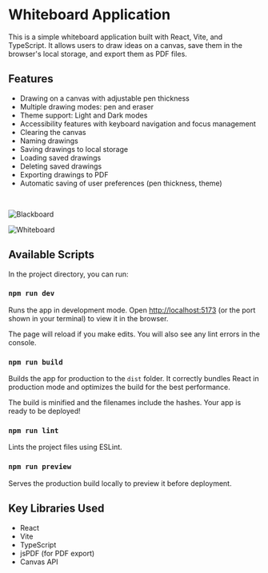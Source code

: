 # Whiteboard Application

This is a simple whiteboard application built with React, Vite, and TypeScript. It allows users to draw ideas on a canvas, save them in the browser's local storage, and export them as PDF files.

## Features

- Drawing on a canvas with adjustable pen thickness
- Multiple drawing modes: pen and eraser
- Theme support: Light and Dark modes
- Accessibility features with keyboard navigation and focus management
- Clearing the canvas
- Naming drawings
- Saving drawings to local storage
- Loading saved drawings
- Deleting saved drawings
- Exporting drawings to PDF
- Automatic saving of user preferences (pen thickness, theme)
</br>

![Blackboard](https://github.com/user-attachments/assets/0b719613-9832-4e73-96d5-25eedf1ffde5)
</br>

![Whiteboard](https://github.com/user-attachments/assets/ae1b491b-62f9-4948-9940-5cb1d02981b1)


## Available Scripts

In the project directory, you can run:

### `npm run dev`

Runs the app in development mode.
Open [http://localhost:5173](http://localhost:5173) (or the port shown in your terminal) to view it in the browser.

The page will reload if you make edits.
You will also see any lint errors in the console.

### `npm run build`

Builds the app for production to the `dist` folder.
It correctly bundles React in production mode and optimizes the build for the best performance.

The build is minified and the filenames include the hashes.
Your app is ready to be deployed!

### `npm run lint`

Lints the project files using ESLint.

### `npm run preview`

Serves the production build locally to preview it before deployment.

## Key Libraries Used

- React
- Vite
- TypeScript
- jsPDF (for PDF export)
- Canvas API
